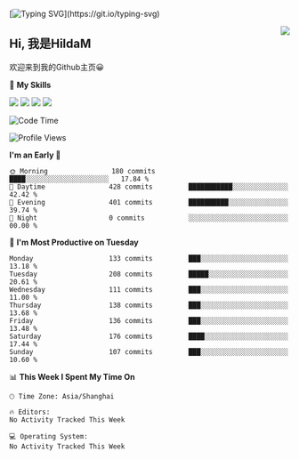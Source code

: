[![Typing SVG](https://readme-typing-svg.herokuapp.com?size=50&duration=5000&color=8C43EA&vCenter=true&width=2000&height=70&lines=开拓视野,+冲破艰险,+洞悉所有,+贴近生活,+寻找真爱,+感受彼此;这就是人生的目的.)](https://git.io/typing-svg)

<a href="#">
  <img align="right" src="https://github-readme-stats.vercel.app/api?username=HildaM&count_private=true&show_icons=true&bg_color=15,f2f7fd,E0EAFC" />
</a>

## Hi, 我是HildaM

欢迎来到我的Github主页😀

🌟 **My Skills**  

![](https://img.shields.io/badge/-Python-3776AB?style=flat-square&logo=Python&logoColor=fff)
![](https://img.shields.io/badge/-Java-F7DF1E?style=flat-square&logo=Java&logoColor=fff)
![](https://img.shields.io/badge/-Linux-000000?style=flat-square&logo=Linux&logoColor=fff)
![](https://img.shields.io/badge/-Golang-000000?style=flat-square&logo=Golang&logoColor=fff)




<!--START_SECTION:waka-->
![Code Time](http://img.shields.io/badge/Code%20Time-199%20hrs%2057%20mins-blue)

![Profile Views](http://img.shields.io/badge/Profile%20Views-0-blue)

**I'm an Early 🐤** 

```text
🌞 Morning                180 commits         ████░░░░░░░░░░░░░░░░░░░░░   17.84 % 
🌆 Daytime                428 commits         ███████████░░░░░░░░░░░░░░   42.42 % 
🌃 Evening                401 commits         ██████████░░░░░░░░░░░░░░░   39.74 % 
🌙 Night                  0 commits           ░░░░░░░░░░░░░░░░░░░░░░░░░   00.00 % 
```
📅 **I'm Most Productive on Tuesday** 

```text
Monday                   133 commits         ███░░░░░░░░░░░░░░░░░░░░░░   13.18 % 
Tuesday                  208 commits         █████░░░░░░░░░░░░░░░░░░░░   20.61 % 
Wednesday                111 commits         ███░░░░░░░░░░░░░░░░░░░░░░   11.00 % 
Thursday                 138 commits         ███░░░░░░░░░░░░░░░░░░░░░░   13.68 % 
Friday                   136 commits         ███░░░░░░░░░░░░░░░░░░░░░░   13.48 % 
Saturday                 176 commits         ████░░░░░░░░░░░░░░░░░░░░░   17.44 % 
Sunday                   107 commits         ███░░░░░░░░░░░░░░░░░░░░░░   10.60 % 
```


📊 **This Week I Spent My Time On** 

```text
🕑︎ Time Zone: Asia/Shanghai

🔥 Editors: 
No Activity Tracked This Week

💻 Operating System: 
No Activity Tracked This Week
```


<!--END_SECTION:waka-->
